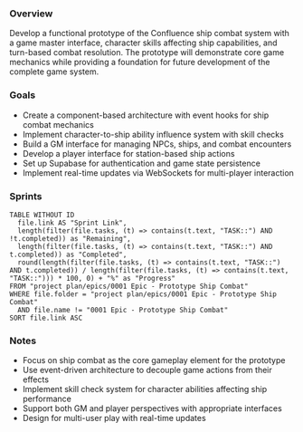 ### Overview

Develop a functional prototype of the Confluence ship combat system with a game master interface, character skills affecting ship capabilities, and turn-based combat resolution. The prototype will demonstrate core game mechanics while providing a foundation for future development of the complete game system.

### Goals

- Create a component-based architecture with event hooks for ship combat mechanics
- Implement character-to-ship ability influence system with skill checks
- Build a GM interface for managing NPCs, ships, and combat encounters
- Develop a player interface for station-based ship actions
- Set up Supabase for authentication and game state persistence
- Implement real-time updates via WebSockets for multi-player interaction

### Sprints

```dataview
TABLE WITHOUT ID
  file.link AS "Sprint Link",
  length(filter(file.tasks, (t) => contains(t.text, "TASK::") AND !t.completed)) as "Remaining",
  length(filter(file.tasks, (t) => contains(t.text, "TASK::") AND t.completed)) as "Completed",
  round(length(filter(file.tasks, (t) => contains(t.text, "TASK::") AND t.completed)) / length(filter(file.tasks, (t) => contains(t.text, "TASK::"))) * 100, 0) + "%" as "Progress"
FROM "project plan/epics/0001 Epic - Prototype Ship Combat"
WHERE file.folder = "project plan/epics/0001 Epic - Prototype Ship Combat"
  AND file.name != "0001 Epic - Prototype Ship Combat"
SORT file.link ASC
```

### Notes

- Focus on ship combat as the core gameplay element for the prototype
- Use event-driven architecture to decouple game actions from their effects
- Implement skill check system for character abilities affecting ship performance
- Support both GM and player perspectives with appropriate interfaces
- Design for multi-user play with real-time updates